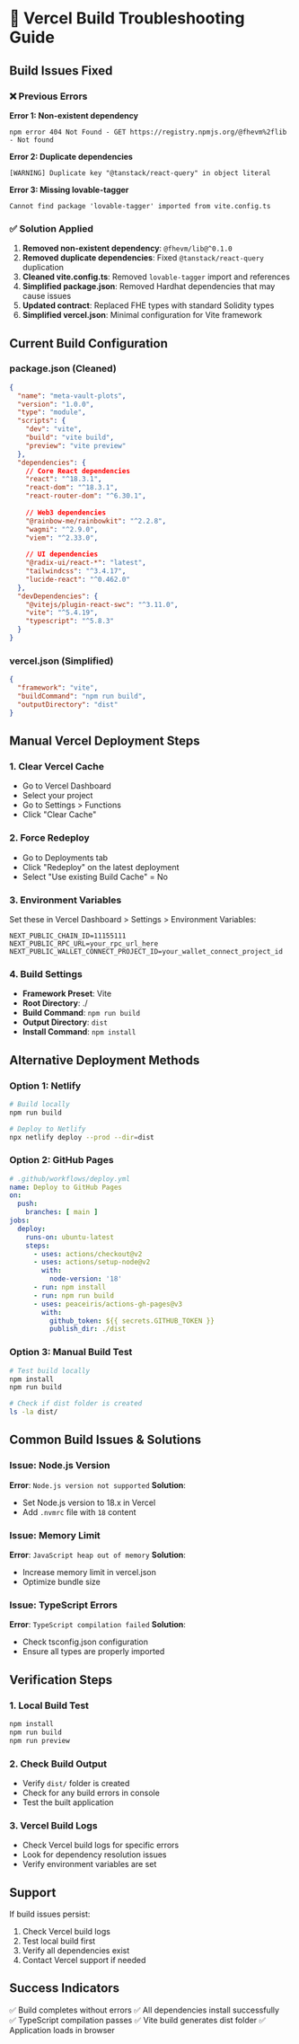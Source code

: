 # 🔧 Vercel Build Troubleshooting Guide

## Build Issues Fixed

### ❌ Previous Errors

**Error 1: Non-existent dependency**
```
npm error 404 Not Found - GET https://registry.npmjs.org/@fhevm%2flib - Not found
```

**Error 2: Duplicate dependencies**
```
[WARNING] Duplicate key "@tanstack/react-query" in object literal
```

**Error 3: Missing lovable-tagger**
```
Cannot find package 'lovable-tagger' imported from vite.config.ts
```

### ✅ Solution Applied
1. **Removed non-existent dependency**: `@fhevm/lib@^0.1.0`
2. **Removed duplicate dependencies**: Fixed `@tanstack/react-query` duplication
3. **Cleaned vite.config.ts**: Removed `lovable-tagger` import and references
4. **Simplified package.json**: Removed Hardhat dependencies that may cause issues
5. **Updated contract**: Replaced FHE types with standard Solidity types
6. **Simplified vercel.json**: Minimal configuration for Vite framework

## Current Build Configuration

### package.json (Cleaned)
```json
{
  "name": "meta-vault-plots",
  "version": "1.0.0",
  "type": "module",
  "scripts": {
    "dev": "vite",
    "build": "vite build",
    "preview": "vite preview"
  },
  "dependencies": {
    // Core React dependencies
    "react": "^18.3.1",
    "react-dom": "^18.3.1",
    "react-router-dom": "^6.30.1",
    
    // Web3 dependencies
    "@rainbow-me/rainbowkit": "^2.2.8",
    "wagmi": "^2.9.0",
    "viem": "^2.33.0",
    
    // UI dependencies
    "@radix-ui/react-*": "latest",
    "tailwindcss": "^3.4.17",
    "lucide-react": "^0.462.0"
  },
  "devDependencies": {
    "@vitejs/plugin-react-swc": "^3.11.0",
    "vite": "^5.4.19",
    "typescript": "^5.8.3"
  }
}
```

### vercel.json (Simplified)
```json
{
  "framework": "vite",
  "buildCommand": "npm run build",
  "outputDirectory": "dist"
}
```

## Manual Vercel Deployment Steps

### 1. Clear Vercel Cache
- Go to Vercel Dashboard
- Select your project
- Go to Settings > Functions
- Click "Clear Cache"

### 2. Force Redeploy
- Go to Deployments tab
- Click "Redeploy" on the latest deployment
- Select "Use existing Build Cache" = No

### 3. Environment Variables
Set these in Vercel Dashboard > Settings > Environment Variables:

```
NEXT_PUBLIC_CHAIN_ID=11155111
NEXT_PUBLIC_RPC_URL=your_rpc_url_here
NEXT_PUBLIC_WALLET_CONNECT_PROJECT_ID=your_wallet_connect_project_id
```

### 4. Build Settings
- **Framework Preset**: Vite
- **Root Directory**: ./
- **Build Command**: `npm run build`
- **Output Directory**: `dist`
- **Install Command**: `npm install`

## Alternative Deployment Methods

### Option 1: Netlify
```bash
# Build locally
npm run build

# Deploy to Netlify
npx netlify deploy --prod --dir=dist
```

### Option 2: GitHub Pages
```yaml
# .github/workflows/deploy.yml
name: Deploy to GitHub Pages
on:
  push:
    branches: [ main ]
jobs:
  deploy:
    runs-on: ubuntu-latest
    steps:
      - uses: actions/checkout@v2
      - uses: actions/setup-node@v2
        with:
          node-version: '18'
      - run: npm install
      - run: npm run build
      - uses: peaceiris/actions-gh-pages@v3
        with:
          github_token: ${{ secrets.GITHUB_TOKEN }}
          publish_dir: ./dist
```

### Option 3: Manual Build Test
```bash
# Test build locally
npm install
npm run build

# Check if dist folder is created
ls -la dist/
```

## Common Build Issues & Solutions

### Issue: Node.js Version
**Error**: `Node.js version not supported`
**Solution**: 
- Set Node.js version to 18.x in Vercel
- Add `.nvmrc` file with `18` content

### Issue: Memory Limit
**Error**: `JavaScript heap out of memory`
**Solution**:
- Increase memory limit in vercel.json
- Optimize bundle size

### Issue: TypeScript Errors
**Error**: `TypeScript compilation failed`
**Solution**:
- Check tsconfig.json configuration
- Ensure all types are properly imported

## Verification Steps

### 1. Local Build Test
```bash
npm install
npm run build
npm run preview
```

### 2. Check Build Output
- Verify `dist/` folder is created
- Check for any build errors in console
- Test the built application

### 3. Vercel Build Logs
- Check Vercel build logs for specific errors
- Look for dependency resolution issues
- Verify environment variables are set

## Support

If build issues persist:
1. Check Vercel build logs
2. Test local build first
3. Verify all dependencies exist
4. Contact Vercel support if needed

## Success Indicators

✅ Build completes without errors
✅ All dependencies install successfully  
✅ TypeScript compilation passes
✅ Vite build generates dist folder
✅ Application loads in browser
